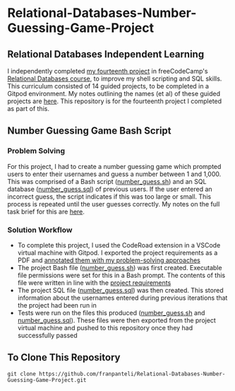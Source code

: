 # Relational-Databases-Number-Guessing-Game-Project
## Relational Databases Independent Learning
I independently completed [my fourteenth project](https://freecodecamp.org/learn/relational-database/build-a-number-guessing-game-project/build-a-number-guessing-game) in freeCodeCamp's [Relational Databases course](https://www.freecodecamp.org/learn/relational-database/), to improve my shell scripting and SQL skills. This curriculum consisted of 14 guided projects, to be completed in a Gitpod environment. My notes outlining the names (et al) of these guided projects are [here](https://github.com/franpanteli/14--Relational-Databases-Number-Guessing-Game-Project/blob/main/0%20relational-databases-course-overview.txt). This repository is for the fourteenth project I completed as part of this.

## Number Guessing Game Bash Script
### Problem Solving
For this project, I had to create a number guessing game which prompted users to enter their usernames and guess a number between 1 and 1,000. This was comprised of a Bash script ([number_guess.sh](https://github.com/franpanteli/Relational-Databases-Number-Guessing-Game-Project/blob/main/number_guess.sh)) and an SQL database ([number_guess.sql](https://github.com/franpanteli/Relational-Databases-Number-Guessing-Game-Project/blob/main/number_guess.sql)) of previous users. If the user entered an incorrect guess, the script indicates if this was too large or small. This process is repeated until the user guesses correctly. My notes on the full task brief for this are [here](https://github.com/franpanteli/14--Relational-Databases-Number-Guessing-Game-Project/blob/main/1%20project-task-notes.txt). 

### Solution Workflow 
- To complete this project, I used the CodeRoad extension in a VSCode virtual machine with Gitpod. I exported the project requirements as a PDF and [annotated them with my problem-solving approaches](https://github.com/franpanteli/Relational-Databases-Number-Guessing-Game-Project/blob/main/Task%20Challenge%20Notes.pdf)
- The project Bash file ([number_guess.sh](https://github.com/franpanteli/Relational-Databases-Number-Guessing-Game-Project/blob/main/number_guess.sh)) was first created. Executable file permissions were set for this in a Bash prompt. The contents of this file were written in line with the [project requirements](https://github.com/franpanteli/Relational-Databases-Number-Guessing-Game-Project/blob/main/Task%20Challenge%20Notes.pdf)
- The project SQL file ([number_guess.sql](https://github.com/franpanteli/Relational-Databases-Number-Guessing-Game-Project/blob/main/number_guess.sql)) was then created. This stored information about the usernames entered during previous iterations that the project had been run in
- Tests were run on the files this produced ([number_guess.sh](https://github.com/franpanteli/Relational-Databases-Number-Guessing-Game-Project/blob/main/number_guess.sh) and [number_guess.sql](https://github.com/franpanteli/Relational-Databases-Number-Guessing-Game-Project/blob/main/number_guess.sql)). These files were then exported from the project virtual machine and pushed to this repository once they had successfully passed 

## To Clone This Repository
```
git clone https://github.com/franpanteli/Relational-Databases-Number-Guessing-Game-Project.git
```
